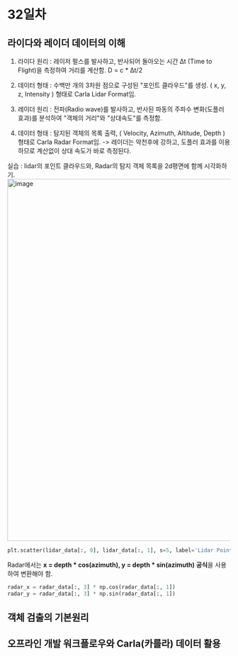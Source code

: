 # 32일차

## 라이다와 레이더 데이터의 이해
1. 라이다 원리 : 레이저 펄스를 발사하고, 반사되어 돌아오는 시간 Δt (Time to Flight)을 측정하여 거리를 계산함. D = c * Δt/2
2. 데이터 형태 : 수백만 개의 3차원 점으로 구성된 "포인트 클라우드"를 생성. ( x, y, z, Intensity ) 형태로 Carla Lidar Format임.

3. 레이더 원리 : 전파(Radio wave)를 발사하고, 반사된 파동의 주파수 변화(도플러 효과)를 분석하여 "객체의 거리"와 "상대속도"를 측정함.
4. 데이터 형태 : 탐지된 객체의 목록 출력, ( Velocity, Azimuth, Altitude, Depth ) 형태로 Carla Radar Format임.
-> 레이더는 악천후에 강하고, 도플러 효과를 이용하므로 계산없이 상대 속도가 바로 측정된다.

실습 : lidar의 포인트 클라우드와, Radar의 탐지 객체 목록을 2d평면에 함께 시각화하기.<br>
<img width="857" height="817" alt="image" src="https://github.com/user-attachments/assets/c1f5ec0f-2b69-4d1c-9f82-f6699f7142ed" /><br>
```python
plt.scatter(lidar_data[:, 0], lidar_data[:, 1], s=5, label='Lidar Points')  # 0번째 열벡터 x, 1번째 열벡터 y 선택
```

Radar에서는 **x = depth * cos(azimuth), y = depth * sin(azimuth) 공식**을 사용하여 변환해야 함.<br>
```python
radar_x = radar_data[:, 3] * np.cos(radar_data[:, 1])
radar_y = radar_data[:, 3] * np.sin(radar_data[:, 1])
```
## 객체 검출의 기본원리

## 오프라인 개발 워크플로우와 Carla(카를라) 데이터 활용
